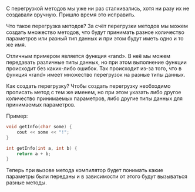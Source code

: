 С перегрузкой методов мы уже ни раз сталкивались, хотя ни разу их не создавали вручную.
Пришло время это исправить.

Что такое перегрузка методов?
За счёт перегрузки методов мы можем создать множество методов, что будут принимать разное количество
параметров или разный тип данных и при этом будут иметь одно и то же имя.

Отличным примером является функция «rand». В неё мы можем передавать различные типы данных,
но при этом выполнение функции происходит без каких-либо ошибок.
Так происходит из-за того, что в функция «rand» имеет множество перегрузок на разные типы данных.

Как создать перегрузку?
Чтобы создать перегрузку необходимо прописать метод с тем же именем,
но при этом указать либо другое количество принимаемых параметров, либо другие типы данных для принимаемых параметров.

Пример:

```cpp
void getInfo(char some) {
    cout << some << "!";
}

int getInfo(int a, int b) {
    return a + b;
}
```

Теперь при вызове метода компилятор будет понимать какие параметры были переданы и в зависимости от этого будут вызываться разные методы.
